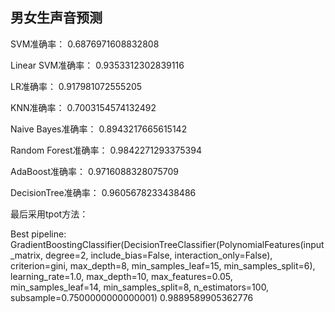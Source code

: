 ## 男女生声音预测
SVM准确率： 0.6876971608832808

Linear SVM准确率： 0.9353312302839116

LR准确率： 0.917981072555205

KNN准确率： 0.7003154574132492

Naive Bayes准确率： 0.8943217665615142

Random Forest准确率： 0.9842271293375394

AdaBoost准确率： 0.9716088328075709

DecisionTree准确率： 0.9605678233438486


最后采用tpot方法： 

Best pipeline: GradientBoostingClassifier(DecisionTreeClassifier(PolynomialFeatures(input_matrix, degree=2, include_bias=False, interaction_only=False), criterion=gini, max_depth=8, min_samples_leaf=15, min_samples_split=6), learning_rate=1.0, max_depth=10, max_features=0.05, min_samples_leaf=14, min_samples_split=8, n_estimators=100, subsample=0.7500000000000001)
0.9889589905362776

